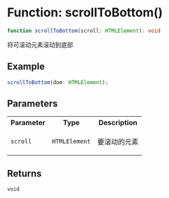# Function: scrollToBottom()

```ts
function scrollToBottom(scroll: HTMLElement): void
```

将可滚动元素滚动到底部

## Example

```ts
scrollToBottom(dom: HTMLElement);
```

## Parameters

<table>
<tr>
<th>Parameter</th>
<th>Type</th>
<th>Description</th>
</tr>
<tr>
<td>

`scroll`

</td>
<td>

`HTMLElement`

</td>
<td>

要滚动的元素

</td>
</tr>
</table>

## Returns

`void`
